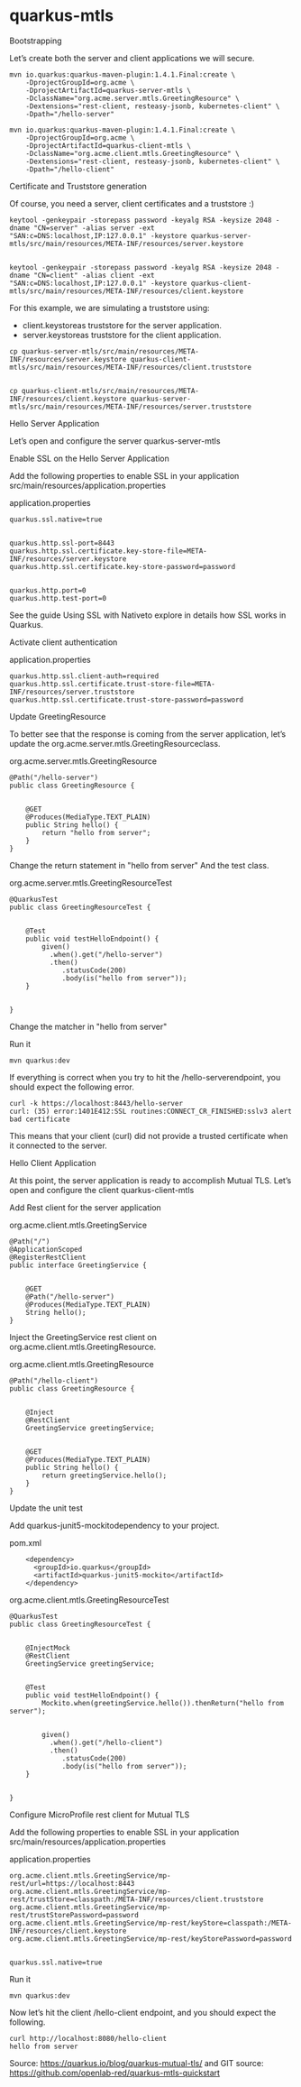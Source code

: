 # quarkus-mtls
Bootstrapping

Let’s create both the server and client applications we will secure.

```
mvn io.quarkus:quarkus-maven-plugin:1.4.1.Final:create \
    -DprojectGroupId=org.acme \
    -DprojectArtifactId=quarkus-server-mtls \
    -DclassName="org.acme.server.mtls.GreetingResource" \
    -Dextensions="rest-client, resteasy-jsonb, kubernetes-client" \
    -Dpath="/hello-server"
```

```
mvn io.quarkus:quarkus-maven-plugin:1.4.1.Final:create \
    -DprojectGroupId=org.acme \
    -DprojectArtifactId=quarkus-client-mtls \
    -DclassName="org.acme.client.mtls.GreetingResource" \
    -Dextensions="rest-client, resteasy-jsonb, kubernetes-client" \
    -Dpath="/hello-client"
```

Certificate and Truststore generation

Of course, you need a server, client certificates and a truststore :)

```
keytool -genkeypair -storepass password -keyalg RSA -keysize 2048 -dname "CN=server" -alias server -ext "SAN:c=DNS:localhost,IP:127.0.0.1" -keystore quarkus-server-mtls/src/main/resources/META-INF/resources/server.keystore


keytool -genkeypair -storepass password -keyalg RSA -keysize 2048 -dname "CN=client" -alias client -ext "SAN:c=DNS:localhost,IP:127.0.0.1" -keystore quarkus-client-mtls/src/main/resources/META-INF/resources/client.keystore
```
For this example, we are simulating a truststore using:

- client.keystoreas truststore for the server application.
- server.keystoreas truststore for the client application.
```
cp quarkus-server-mtls/src/main/resources/META-INF/resources/server.keystore quarkus-client-mtls/src/main/resources/META-INF/resources/client.truststore


cp quarkus-client-mtls/src/main/resources/META-INF/resources/client.keystore quarkus-server-mtls/src/main/resources/META-INF/resources/server.truststore
```

Hello Server Application

Let’s open and configure the server quarkus-server-mtls


Enable SSL on the Hello Server Application

Add the following properties to enable SSL in your application src/main/resources/application.properties

application.properties
```
quarkus.ssl.native=true


quarkus.http.ssl-port=8443
quarkus.http.ssl.certificate.key-store-file=META-INF/resources/server.keystore
quarkus.http.ssl.certificate.key-store-password=password


quarkus.http.port=0
quarkus.http.test-port=0
```

See the guide Using SSL with Nativeto explore in details how SSL works in Quarkus.

Activate client authentication

application.properties
```
quarkus.http.ssl.client-auth=required
quarkus.http.ssl.certificate.trust-store-file=META-INF/resources/server.truststore
quarkus.http.ssl.certificate.trust-store-password=password
```

Update GreetingResource

To better see that the response is coming from the server application, let’s update the org.acme.server.mtls.GreetingResourceclass.

org.acme.server.mtls.GreetingResource
```
@Path("/hello-server")
public class GreetingResource {


    @GET
    @Produces(MediaType.TEXT_PLAIN)
    public String hello() {
        return "hello from server"; 
    }
}
```

Change the return statement in "hello from server"
And the test class.

org.acme.server.mtls.GreetingResourceTest
```
@QuarkusTest
public class GreetingResourceTest {


    @Test
    public void testHelloEndpoint() {
        given()
          .when().get("/hello-server")
          .then()
             .statusCode(200)
             .body(is("hello from server")); 
    }


}
```

Change the matcher in "hello from server"

Run it

```
mvn quarkus:dev
```
If everything is correct when you try to hit the /hello-serverendpoint, you should expect the following error.

```
curl -k https://localhost:8443/hello-server
curl: (35) error:1401E412:SSL routines:CONNECT_CR_FINISHED:sslv3 alert bad certificate
```
This means that your client (curl) did not provide a trusted certificate when it connected to the server.


Hello Client Application

At this point, the server application is ready to accomplish Mutual TLS. Let’s open and configure the client quarkus-client-mtls


Add Rest client for the server application

org.acme.client.mtls.GreetingService
```
@Path("/")
@ApplicationScoped
@RegisterRestClient
public interface GreetingService {


    @GET
    @Path("/hello-server")
    @Produces(MediaType.TEXT_PLAIN)
    String hello();
}
```
Inject the GreetingService rest client on org.acme.client.mtls.GreetingResource.

org.acme.client.mtls.GreetingResource
```
@Path("/hello-client")
public class GreetingResource {


    @Inject 
    @RestClient 
    GreetingService greetingService;


    @GET
    @Produces(MediaType.TEXT_PLAIN)
    public String hello() {
        return greetingService.hello(); 
    }
}
```


Update the unit test

Add quarkus-junit5-mockitodependency to your project.

pom.xml
```
    <dependency>
      <groupId>io.quarkus</groupId>
      <artifactId>quarkus-junit5-mockito</artifactId>
    </dependency>
```

org.acme.client.mtls.GreetingResourceTest
```
@QuarkusTest
public class GreetingResourceTest {


    @InjectMock 
    @RestClient 
    GreetingService greetingService;


    @Test
    public void testHelloEndpoint() {
        Mockito.when(greetingService.hello()).thenReturn("hello from server"); 


        given()
          .when().get("/hello-client")
          .then()
             .statusCode(200)
             .body(is("hello from server"));
    }


}
```


Configure MicroProfile rest client for Mutual TLS

Add the following properties to enable SSL in your application src/main/resources/application.properties

application.properties
```
org.acme.client.mtls.GreetingService/mp-rest/url=https://localhost:8443
org.acme.client.mtls.GreetingService/mp-rest/trustStore=classpath:/META-INF/resources/client.truststore
org.acme.client.mtls.GreetingService/mp-rest/trustStorePassword=password
org.acme.client.mtls.GreetingService/mp-rest/keyStore=classpath:/META-INF/resources/client.keystore
org.acme.client.mtls.GreetingService/mp-rest/keyStorePassword=password


quarkus.ssl.native=true
```

Run it

```
mvn quarkus:dev
```
Now let’s hit the client /hello-client endpoint, and you should expect the following.

```
curl http://localhost:8080/hello-client
hello from server
```



Source: https://quarkus.io/blog/quarkus-mutual-tls/
and GIT source: https://github.com/openlab-red/quarkus-mtls-quickstart
